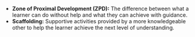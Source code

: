 - **Zone of Proximal Development (ZPD):** The difference between what a learner can do without help and what they can achieve with guidance.
- **Scaffolding:** Supportive activities provided by a more knowledgeable other to help the learner achieve the next level of understanding.